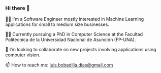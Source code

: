 ### Hi there 👋

👨‍💻  I'm a Software Engineer mostly interested in Machine Learning applications for small to medium size businesses. 

👨‍🎓  Currently pursuing a PhD in Computer Science at the Facultad Politécnica de la Universidad Nacional de Asunción (FP-UNA).

👯  I’m looking to collaborate on new projects involving applications using computer vision. 

📫  How to reach me: luis.bobadilla.dias@gmail.com
